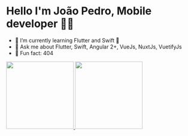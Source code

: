 ### <h1> Hello I'm João Pedro, Mobile developer 👋📱 </h1>

<ul>
<li> 🦅 I’m currently learning Flutter and Swift 🦅 </li>

<li> 💬 Ask me about Flutter, Swift, Angular 2+, VueJs, NuxtJs, VuetifyJs</li>

<li> 🤖 Fun fact: 404 </li>

</ul>


 <div>
  <a href="https://github.com/joaopedroaquino">
  <img height="180em" src="https://github-readme-stats.vercel.app/api?username=joaopedroaquino&show_icons=true&theme=dark&include_all_commits=true&count_private=true"/>
  <img height="180em" src="https://github-readme-stats.vercel.app/api/top-langs/?username=joaopedroaquino&layout=compact&langs_count=7&theme=dark"/>
</div>
</div>
<!-- <div style="display: inline_block"><br>
  <img align="center" alt="jp-Js" height="30" width="40" src="https://raw.githubusercontent.com/devicons/devicon/master/icons/javascript/javascript-plain.svg">
  <img align="center" alt="jp-Ts" height="30" width="40" 
       src="https://raw.githubusercontent.com/devicons/devicon/master/icons/html5/html5-original.svg">
  <img align="center" alt="jp-CSS" height="30" width="40" src="https://raw.githubusercontent.com/devicons/devicon/master/icons/css3/css3-original.svg">
   <img align="center" alt="jp-Ts" height="30" width="40" src="https://raw.githubusercontent.com/devicons/devicon/master/icons/typescript/typescript-plain.svg">
 <img align="center" alt="jp--Bs" height="30" width="40" src="https://github.com/devicons/devicon/blob/master/icons/bootstrap/bootstrap-plain.svg">
  <img align="center" alt="jp--Gt" height="30" width="40" src="https://github.com/devicons/devicon/blob/master/icons/git/git-plain.svg">
  
 
   <img align="center" alt="jp--Vue" height="30" width="40" src="https://github.com/devicons/devicon/blob/master/icons/vuejs/vuejs-plain.svg">
 </div> -->


